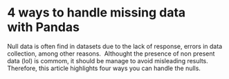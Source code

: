 # 4 ways to handle missing data with Pandas

Null data is often find in datasets due to the lack of response, errors in data collection, among other reasons. 
Althought the presence of non present data (lol) is commom, it should be manage to avoid misleading results. Therefore, this article highlights four ways you can handle the nulls.
